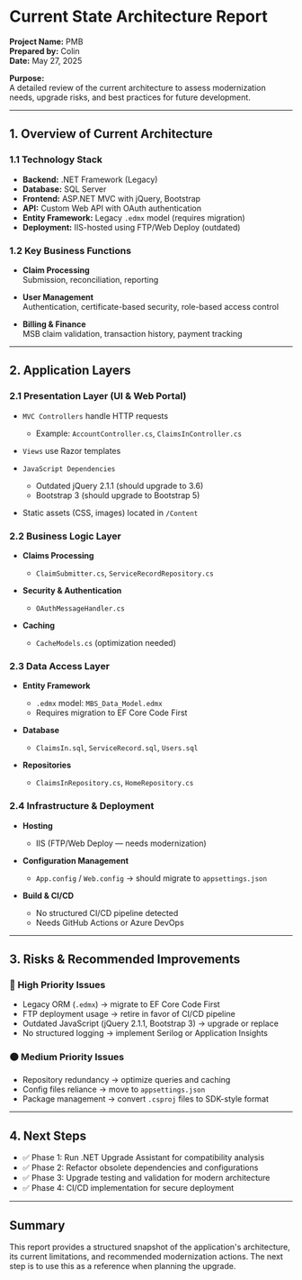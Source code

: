 # Current State Architecture Report

**Project Name:** PMB  
**Prepared by:** Colin  
**Date:** May 27, 2025  

**Purpose:**  
A detailed review of the current architecture to assess modernization needs, upgrade risks, and best practices for future development.

---

## 1. Overview of Current Architecture

### 1.1 Technology Stack

- **Backend:** .NET Framework (Legacy)  
- **Database:** SQL Server  
- **Frontend:** ASP.NET MVC with jQuery, Bootstrap  
- **API:** Custom Web API with OAuth authentication  
- **Entity Framework:** Legacy `.edmx` model (requires migration)  
- **Deployment:** IIS-hosted using FTP/Web Deploy (outdated)

### 1.2 Key Business Functions

- **Claim Processing**  
  Submission, reconciliation, reporting

- **User Management**  
  Authentication, certificate-based security, role-based access control

- **Billing & Finance**  
  MSB claim validation, transaction history, payment tracking

---

## 2. Application Layers

### 2.1 Presentation Layer (UI & Web Portal)

- `MVC Controllers` handle HTTP requests  
  - Example: `AccountController.cs`, `ClaimsInController.cs`

- `Views` use Razor templates

- `JavaScript Dependencies`  
  - Outdated jQuery 2.1.1 (should upgrade to 3.6)  
  - Bootstrap 3 (should upgrade to Bootstrap 5)

- Static assets (CSS, images) located in `/Content`

### 2.2 Business Logic Layer

- **Claims Processing**  
  - `ClaimSubmitter.cs`, `ServiceRecordRepository.cs`

- **Security & Authentication**  
  - `OAuthMessageHandler.cs`

- **Caching**  
  - `CacheModels.cs` (optimization needed)

### 2.3 Data Access Layer

- **Entity Framework**  
  - `.edmx` model: `MBS_Data_Model.edmx`  
  - Requires migration to EF Core Code First

- **Database**  
  - `ClaimsIn.sql`, `ServiceRecord.sql`, `Users.sql`

- **Repositories**  
  - `ClaimsInRepository.cs`, `HomeRepository.cs`

### 2.4 Infrastructure & Deployment

- **Hosting**  
  - IIS (FTP/Web Deploy — needs modernization)

- **Configuration Management**  
  - `App.config` / `Web.config` → should migrate to `appsettings.json`

- **Build & CI/CD**  
  - No structured CI/CD pipeline detected  
  - Needs GitHub Actions or Azure DevOps

---

## 3. Risks & Recommended Improvements

### 🔴 High Priority Issues

- Legacy ORM (`.edmx`) → migrate to EF Core Code First  
- FTP deployment usage → retire in favor of CI/CD pipeline  
- Outdated JavaScript (jQuery 2.1.1, Bootstrap 3) → upgrade or replace  
- No structured logging → implement Serilog or Application Insights

### 🟠 Medium Priority Issues

- Repository redundancy → optimize queries and caching  
- Config files reliance → move to `appsettings.json`  
- Package management → convert `.csproj` files to SDK-style format

---

## 4. Next Steps

- ✅ Phase 1: Run .NET Upgrade Assistant for compatibility analysis  
- ✅ Phase 2: Refactor obsolete dependencies and configurations  
- ✅ Phase 3: Upgrade testing and validation for modern architecture  
- ✅ Phase 4: CI/CD implementation for secure deployment

---

## Summary

This report provides a structured snapshot of the application's architecture, its current limitations, and recommended modernization actions. The next step is to use this as a reference when planning the upgrade.
